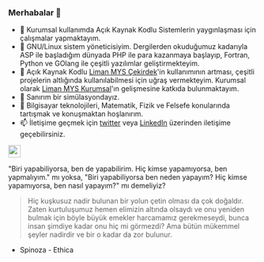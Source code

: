 ### Merhabalar 👋

- 🔭 Kurumsal kullanımda Açık Kaynak Kodlu Sistemlerin yaygınlaşması için çalışmalar yapmaktayım.
- :microscope: GNU/Linux sistem yöneticisiyim. Dergilerden okuduğumuz kadarıyla ASP ile başladığım dünyada PHP ile para kazanmaya başlayıp, Fortran, Python ve GOlang ile çeşitli yazılımlar geliştirmekteyim.
- 🌱 Açık Kaynak Kodlu <a href="https://liman.dev">Liman MYS Çekirdek</a>'in kullanımının artması, çeşitli projelerin altlığında kullanılabilmesi için uğraş vermekteyim. Kurumsal olarak <a href="https://liman.havelsan.com.tr">Liman MYS Kurumsal</a>'ın gelişmesine katkıda bulunmaktayım.
- 🤔 Sanırım bir simülasyondayız.
- 💬 Bilgisayar teknolojileri, Matematik, Fizik ve Felsefe konularında tartışmak ve konuşmaktan hoşlanırım.
- 📫 İletişime geçmek için <a href="https://twitter.com/aliorhun">twitter</a> veya <a href="https://linkedin.com/in/alorak">LinkedIn</a> üzerinden iletişime geçebilirsiniz.

<a href="https://dev.to/aliorhun"><img src="https://img.shields.io/badge/DEV.TO-%230A0A0A.svg?&style=for-the-badge&logo=dev-dot-to&logoColor=white" height=25></a>

"Biri yapabiliyorsa, ben de yapabilirim. Hiç kimse yapamıyorsa, ben yapmalıyım." mı yoksa, "Biri yapabiliyorsa ben neden yapayım? Hiç kimse yapamıyorsa, ben nasıl yapayım?" mı demeliyiz?

> Hiç kuşkusuz nadir bulunan bir yolun çetin olması da çok doğaldır. Zaten kurtuluşumuz hemen elimizin altında olsaydı ve onu yeniden bulmak için böyle büyük emekler harcamamız gerekmeseydi, bunca insan şimdiye kadar onu hiç mi görmezdi? Ama bütün mükemmel şeyler nadirdir ve bir o kadar da zor bulunur. 

- Spinoza - Ethica
